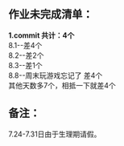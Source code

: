 作业未完成清单： 
--
**1.commit 共计：4个**  
8.1--差4个  
8.2--差2个  
8.3--差1个  
8.8--周末玩游戏忘记了 差4个  
其他天数多7个，相抵一下就差4个 

备注：
-
7.24-7.31日由于生理期请假。
